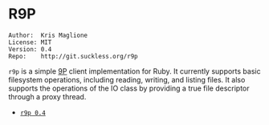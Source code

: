 R9P
===
    Author:  Kris Maglione
    License: MIT
    Version: 0.4
    Repo:    http://git.suckless.org/r9p

`r9p` is a simple [9P](http://9p.cat-v.org) client implementation for Ruby. It currently supports basic filesystem operations, including reading, writing, and listing files. It also supports the operations of the IO class by providing a true file descriptor through a proxy thread.

* [`r9p 0.4`](http://dl.suckless.org/libs/r9p-0.4.tgz)


